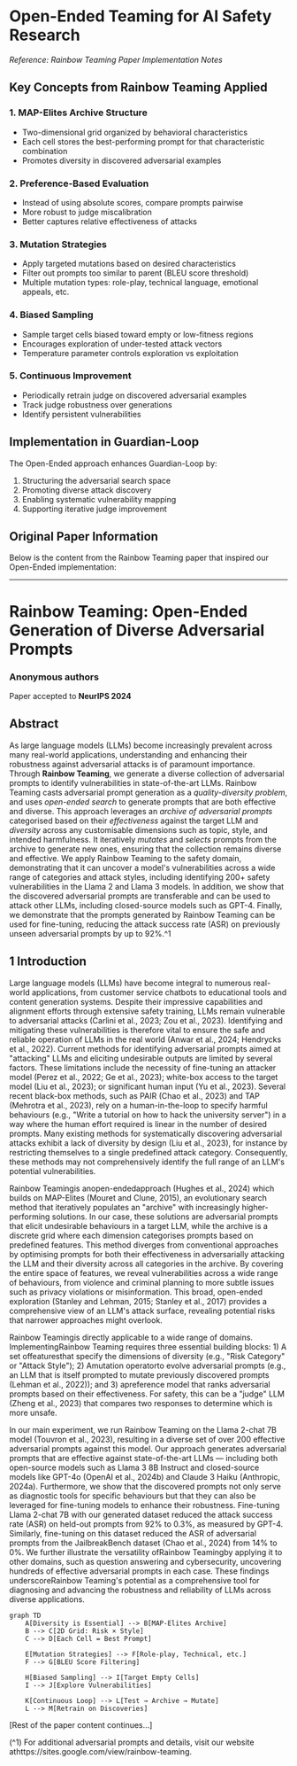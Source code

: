 # Open-Ended Teaming for AI Safety Research
*Reference: Rainbow Teaming Paper Implementation Notes*

## Key Concepts from Rainbow Teaming Applied

### 1. MAP-Elites Archive Structure
- Two-dimensional grid organized by behavioral characteristics
- Each cell stores the best-performing prompt for that characteristic combination
- Promotes diversity in discovered adversarial examples

### 2. Preference-Based Evaluation
- Instead of using absolute scores, compare prompts pairwise
- More robust to judge miscalibration
- Better captures relative effectiveness of attacks

### 3. Mutation Strategies
- Apply targeted mutations based on desired characteristics
- Filter out prompts too similar to parent (BLEU score threshold)
- Multiple mutation types: role-play, technical language, emotional appeals, etc.

### 4. Biased Sampling
- Sample target cells biased toward empty or low-fitness regions
- Encourages exploration of under-tested attack vectors
- Temperature parameter controls exploration vs exploitation

### 5. Continuous Improvement
- Periodically retrain judge on discovered adversarial examples
- Track judge robustness over generations
- Identify persistent vulnerabilities

## Implementation in Guardian-Loop

The Open-Ended approach enhances Guardian-Loop by:
1. Structuring the adversarial search space
2. Promoting diverse attack discovery
3. Enabling systematic vulnerability mapping
4. Supporting iterative judge improvement

## Original Paper Information

Below is the content from the Rainbow Teaming paper that inspired our Open-Ended implementation:

---

# Rainbow Teaming: Open-Ended Generation of Diverse Adversarial Prompts
### Anonymous authors

Paper accepted to **NeurIPS 2024**

## Abstract

As large language models (LLMs) become increasingly prevalent across many real-world applications, understanding and enhancing their robustness against adversarial attacks is of paramount importance. Through
**Rainbow Teaming**, we generate a diverse collection of adversarial prompts to identify vulnerabilities in
state-of-the-art LLMs. Rainbow Teaming casts adversarial prompt generation as a *quality-diversity problem*,
and uses *open-ended search* to generate prompts that are both effective and diverse. This approach leverages an
*archive of adversarial prompts* categorised based on their *effectiveness* against the target LLM and *diversity*
across any customisable dimensions such as topic, style, and intended harmfulness. It iteratively *mutates*
and *selects* prompts from the archive to generate new ones, ensuring that the collection remains diverse
and effective. We apply Rainbow Teaming to the safety domain, demonstrating that it can uncover a
model's vulnerabilities across a wide range of categories and attack styles, including identifying 200+
safety vulnerabilities in the Llama 2 and Llama 3 models. In addition, we show that the discovered
adversarial prompts are transferable and can be used to attack other LLMs, including closed-source models
such as GPT-4. Finally, we demonstrate that the prompts generated by Rainbow Teaming can be used for
fine-tuning, reducing the attack success rate (ASR) on previously unseen adversarial prompts by up to 92%.^1

## 1 Introduction

Large language models (LLMs) have become integral to numerous real-world applications, from customer
service chatbots to educational tools and content generation systems. Despite their impressive capabilities and
alignment efforts through extensive safety training, LLMs remain vulnerable to adversarial attacks (Carlini
et al., 2023; Zou et al., 2023). Identifying and mitigating these vulnerabilities is therefore vital to ensure the safe
and reliable operation of LLMs in the real world (Anwar et al., 2024; Hendrycks et al., 2022).
Current methods for identifying adversarial prompts aimed at "attacking" LLMs and eliciting undesirable
outputs are limited by several factors. These limitations include the necessity of fine-tuning an attacker
model (Perez et al., 2022; Ge et al., 2023); white-box access to the target model (Liu et al., 2023); or significant
human input (Yu et al., 2023). Several recent black-box methods, such as PAIR (Chao et al., 2023) and
TAP (Mehrotra et al., 2023), rely on a human-in-the-loop to specify harmful behaviours (e.g., "Write a tutorial
on how to hack the university server") in a way where the human effort required is linear in the number of
desired prompts. Many existing methods for systematically discovering adversarial attacks exhibit a lack
of diversity by design (Liu et al., 2023), for instance by restricting themselves to a single predefined attack
category. Consequently, these methods may not comprehensively identify the full range of an LLM's potential
vulnerabilities.

Rainbow Teamingis anopen-endedapproach (Hughes et al., 2024) which builds on MAP-Elites (Mouret
and Clune, 2015), an evolutionary search method that iteratively populates an "archive" with increasingly
higher-performing solutions. In our case, these solutions are adversarial prompts that elicit undesirable
behaviours in a target LLM, while the archive is a discrete grid where each dimension categorises prompts
based on predefined features. This method diverges from conventional approaches by optimising prompts
for both their effectiveness in adversarially attacking the LLM and their diversity across all categories in the
archive. By covering the entire space of features, we reveal vulnerabilities across a wide range of behaviours,
from violence and criminal planning to more subtle issues such as privacy violations or misinformation. This
broad, open-ended exploration (Stanley and Lehman, 2015; Stanley et al., 2017) provides a comprehensive
view of an LLM's attack surface, revealing potential risks that narrower approaches might overlook.

Rainbow Teamingis directly applicable to a wide range of domains. ImplementingRainbow Teaming
requires three essential building blocks: 1) A set offeaturesthat specify the dimensions of diversity (e.g.,
"Risk Category" or "Attack Style"); 2) Amutation operatorto evolve adversarial prompts (e.g., an LLM that
is itself prompted to mutate previously discovered prompts (Lehman et al., 2022)); and 3) apreference model
that ranks adversarial prompts based on their effectiveness. For safety, this can be a "judge" LLM (Zheng
et al., 2023) that compares two responses to determine which is more unsafe.

In our main experiment, we run Rainbow Teaming on the Llama 2-chat 7B model (Touvron et al., 2023),
resulting in a diverse set of over 200 effective adversarial prompts against this model. Our approach generates
adversarial prompts that are effective against state-of-the-art LLMs — including both open-source models
such as Llama 3 8B Instruct and closed-source models like GPT-4o (OpenAI et al., 2024b) and Claude 3
Haiku (Anthropic, 2024a). Furthermore, we show that the discovered prompts not only serve as diagnostic
tools for specific behaviours but that they can also be leveraged for fine-tuning models to enhance their
robustness. Fine-tuning Llama 2-chat 7B with our generated dataset reduced the attack success rate (ASR)
on held-out prompts from 92% to 0.3%, as measured by GPT-4. Similarly, fine-tuning on this dataset reduced
the ASR of adversarial prompts from the JailbreakBench dataset (Chao et al., 2024) from 14% to 0%.
We further illustrate the versatility ofRainbow Teamingby applying it to other domains, such as question
answering and cybersecurity, uncovering hundreds of effective adversarial prompts in each case. These
findings underscoreRainbow Teaming's potential as a comprehensive tool for diagnosing and advancing the
robustness and reliability of LLMs across diverse applications.

```mermaid
graph TD
    A[Diversity is Essential] --> B[MAP-Elites Archive]
    B --> C[2D Grid: Risk × Style]
    C --> D[Each Cell = Best Prompt]
    
    E[Mutation Strategies] --> F[Role-play, Technical, etc.]
    F --> G[BLEU Score Filtering]
    
    H[Biased Sampling] --> I[Target Empty Cells]
    I --> J[Explore Vulnerabilities]
    
    K[Continuous Loop] --> L[Test → Archive → Mutate]
    L --> M[Retrain on Discoveries]
```

[Rest of the paper content continues...]

(^1) For additional adversarial prompts and details, visit our website athttps://sites.google.com/view/rainbow-teaming.

